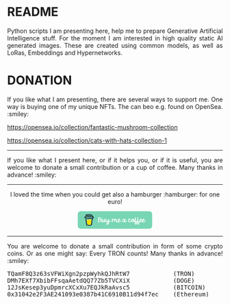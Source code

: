 # README

<p align="justify">Python scripts I am presenting here, help me to prepare Generative Artificial Intelligence stuff. For the moment I am interested in high quality static AI generated images. These are created using common models, as well as LoRas, Embeddings and Hypernetworks.</p>

# DONATION

<p align="justify">If you like what I am presenting, there are several ways to support me. One way is buying one of my unique NFTs. The can beo e.g. found on OpenSea. :smiley:</p>

https://opensea.io/collection/fantastic-mushroom-collection

https://opensea.io/collection/cats-with-hats-collection-1

<hr width="100%" size="2">

<p align="justify">If you like what I present here, or if it helps you, or if it is useful, you are welcome to donate a small contribution or a cup of coffee. Many thanks in advance! :smiley:</p>
<hr width="100%" size="2">

<p align="center">I loved the time when you could get also a hamburger :hamburger: for one euro!</p>

<p align="center">
<a target="_blank" href="https://www.buymeacoffee.com/zentrocdot"><img src="..\IMAGES\greeen-button.png" alt="Buy Me A Coffee" height="41" width="174"></a>
</p>
<hr width="100%" size="2">

<p align="justify">You are welcome to donate a small contribution in form of some crypto coins. Or as one might say: Every TRON counts! Many thanks in advance! :smiley:</p>

<pre>TQamF8Q3z63sVFWiXgn2pzpWyhkQJhRtW7            (TRON)
DMh7EXf7XbibFFsqaAetdQQ77Zb5TVCXiX            (DOGE)
12JsKesep3yuDpmrcXCxXu7EQJkRaAvsc5            (BITCOIN)
0x31042e2F3AE241093e0387b41C6910B11d94f7ec    (Ethereum)</pre>
